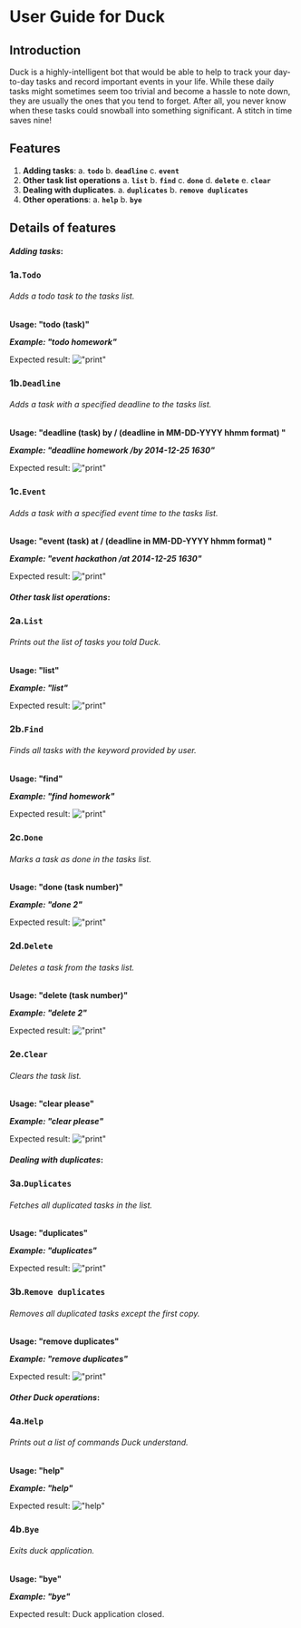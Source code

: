 # **User Guide for Duck**


## **Introduction**
Duck is a highly-intelligent bot that would be able to help to track your day-to-day tasks and record important events in your life. While these daily tasks might sometimes seem too trivial and become a hassle to note down, they are usually the ones that you tend to forget. After all, you never know when these tasks could snowball into something significant. A stitch in time saves nine!




## Features 
1. **Adding tasks**: 
    a. **`todo`**
    b. **`deadline`**
    c. **`event`**
2. **Other task list operations**
    a. **`list`**
    b. **`find`**
    c. **`done`**
    d. **`delete`**
    e. **`clear`**
3. **Dealing with duplicates**.
    a. **`duplicates`**
    b. **`remove duplicates`**
4. **Other operations**: 
    a. **`help`**
    b. **`bye`**




## **Details of features**



#### _Adding tasks_:
### 1a.`Todo`

###### Adds a todo task to the tasks list.

**Usage: "todo (task)"**

**_Example: "todo homework"_**

Expected result: 
!["print"](.\ss\todo.png)



### 1b.`Deadline`

###### Adds a task with a specified deadline to the tasks list.

**Usage: "deadline (task) by / (deadline in MM-DD-YYYY hhmm format) "**

**_Example: "deadline homework /by 2014-12-25 1630"_**

Expected result: 
!["print"](.\ss\deadline.png)



### 1c.`Event`

###### Adds a task with a specified event time to the tasks list.

**Usage: "event  (task)  at / (deadline in MM-DD-YYYY hhmm format) "**

**_Example: "event hackathon /at 2014-12-25 1630"_**

Expected result: 
!["print"](.\ss\event.png)



#### _Other task list operations_:
### 2a.`List`

###### Prints out the list of tasks you told Duck.

**Usage: "list"**

**_Example: "list"_**

Expected result: 
!["print"](.\ss\list.png)



### 2b.`Find`

###### Finds all tasks with the keyword provided by user.

**Usage: "find"**

**_Example: "find homework"_**

Expected result: 
!["print"](.\ss\find.png)



### 2c.`Done`

###### Marks a task as done in the tasks list.

**Usage: "done (task number)"**

**_Example: "done 2"_**

Expected result: 
!["print"](.\ss\done.png)



### 2d.`Delete`

###### Deletes a task from the tasks list.

**Usage: "delete (task number)"**

**_Example: "delete 2"_**

Expected result: 
!["print"](.\ss\delete.png)



### 2e.`Clear`

###### Clears the task list.

**Usage: "clear please"**

**_Example: "clear please"_**

Expected result: 
!["print"](.\ss\clear.png)



#### _Dealing with duplicates_:
### 3a.`Duplicates`

###### Fetches all duplicated tasks in the list.

**Usage: "duplicates"**

**_Example: "duplicates"_**

Expected result: 
!["print"](.\ss\duplicate.png)



### 3b.`Remove duplicates`

###### Removes all duplicated tasks except the first copy.

**Usage: "remove duplicates"**

**_Example: "remove duplicates"_**

Expected result: 
!["print"](.\ss\removeDuplicates.png)



#### _Other Duck operations_:
### 4a.`Help`

###### Prints out a list of commands Duck understand.

**Usage: "help"**

**_Example: "help"_**

Expected result: 
!["help"](.\ss\help.png)



### 4b.`Bye`

###### Exits duck application.

**Usage: "bye"**

**_Example: "bye"_**

Expected result: Duck application closed.

